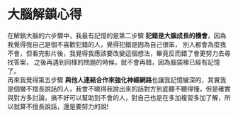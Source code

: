 # 大腦解鎖心得
在解鎖大腦的六步驟中，我最有記憶的是第二步驟 **犯錯是大腦成長的機會**，因為我覺得我自己是個不喜歡犯錯的人，覺得犯錯是因為自己很笨，   別人都會為麼我不會，但看完影片後，我覺得我應該要改變這個想法，畢竟反而錯了會更努力去尋找答案，   之後再遇到同樣的問題的時候，就不會再錯，因為腦袋裡已經有記憶了。   
再來我覺得第五步驟 **與他人連結合作來強化神經網路**也讓我記憶蠻深的，其實我是個蠻不擅長說話的人，我會不曉得我說出來的話對方到底聽不聽得懂，但是確實與對方多討論，搞不好可以幫助到不會的人，對自己也是在多加複習多加了解，所以就算不擅長說話，還是要努力的說!